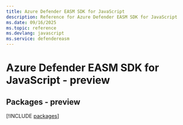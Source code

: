 ```yaml
---
title: Azure Defender EASM SDK for JavaScript
description: Reference for Azure Defender EASM SDK for JavaScript
ms.date: 09/16/2025
ms.topic: reference
ms.devlang: javascript
ms.service: defendereasm
---
```

# Azure Defender EASM SDK for JavaScript - preview
## Packages - preview
[!INCLUDE [packages](defender-easm-index.md)]